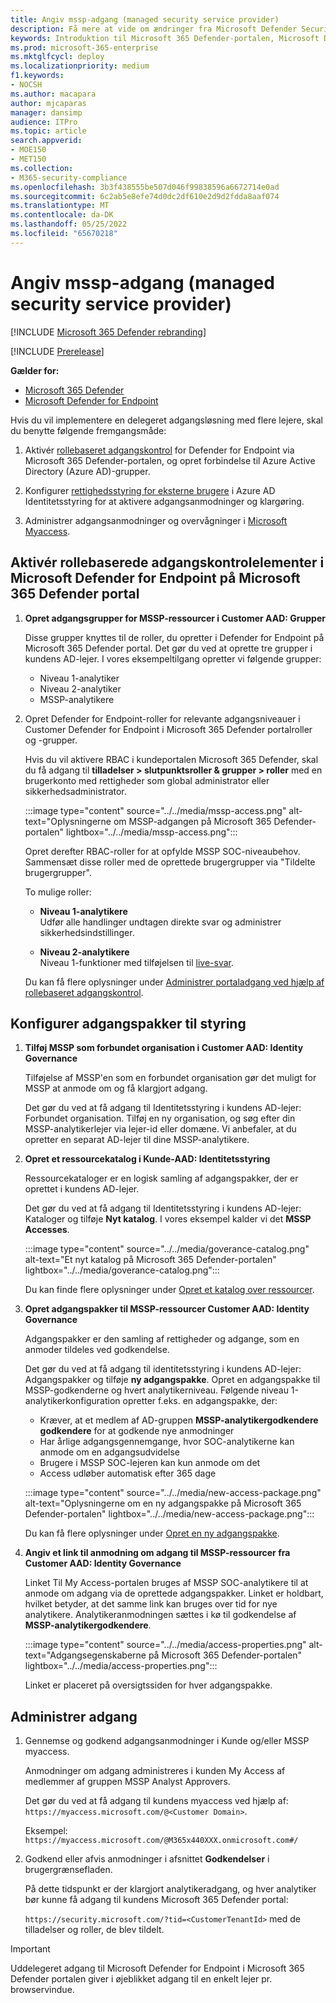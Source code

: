 ```yaml
---
title: Angiv mssp-adgang (managed security service provider)
description: Få mere at vide om ændringer fra Microsoft Defender Security Center til Microsoft 365 Defender-portalen
keywords: Introduktion til Microsoft 365 Defender-portalen, Microsoft Defender for Office 365, Microsoft Defender for Endpoint, MDO, MDE, enkelt glasrude, konvergeret portal, sikkerhedsportal, defender security portal
ms.prod: microsoft-365-enterprise
ms.mktglfcycl: deploy
ms.localizationpriority: medium
f1.keywords:
- NOCSH
ms.author: macapara
author: mjcaparas
manager: dansimp
audience: ITPro
ms.topic: article
search.appverid:
- MOE150
- MET150
ms.collection:
- M365-security-compliance
ms.openlocfilehash: 3b3f438555be507d046f99838596a6672714e0ad
ms.sourcegitcommit: 6c2ab5e8efe74d0dc2df610e2d9d2fdda8aaf074
ms.translationtype: MT
ms.contentlocale: da-DK
ms.lasthandoff: 05/25/2022
ms.locfileid: "65670218"
---
```

# <a name="provide-managed-security-service-provider-mssp-access"></a>Angiv mssp-adgang (managed security service provider) 

[!INCLUDE [Microsoft 365 Defender rebranding](../includes/microsoft-defender.md)]

[!INCLUDE [Prerelease](../includes/prerelease.md)]

**Gælder for:**

- [Microsoft 365 Defender](microsoft-365-defender.md)
- [Microsoft Defender for Endpoint](https://go.microsoft.com/fwlink/p/?linkid=2154037)

Hvis du vil implementere en delegeret adgangsløsning med flere lejere, skal du benytte følgende fremgangsmåde:

1. Aktivér [rollebaseret adgangskontrol](/microsoft-365/security/defender-endpoint/rbac) for Defender for Endpoint via Microsoft 365 Defender-portalen, og opret forbindelse til Azure Active Directory (Azure AD)-grupper.

2. Konfigurer [rettighedsstyring for eksterne brugere](/azure/active-directory/governance/entitlement-management-external-users) i Azure AD Identitetsstyring for at aktivere adgangsanmodninger og klargøring.

3. Administrer adgangsanmodninger og overvågninger i [Microsoft Myaccess](/azure/active-directory/governance/entitlement-management-request-approve).

## <a name="enable-role-based-access-controls-in-microsoft-defender-for-endpoint-in-microsoft-365-defender-portal"></a>Aktivér rollebaserede adgangskontrolelementer i Microsoft Defender for Endpoint på Microsoft 365 Defender portal

1. **Opret adgangsgrupper for MSSP-ressourcer i Customer AAD: Grupper**

    Disse grupper knyttes til de roller, du opretter i Defender for Endpoint på Microsoft 365 Defender portal. Det gør du ved at oprette tre grupper i kundens AD-lejer. I vores eksempeltilgang opretter vi følgende grupper:

    - Niveau 1-analytiker
    - Niveau 2-analytiker
    - MSSP-analytikere  

2. Opret Defender for Endpoint-roller for relevante adgangsniveauer i Customer Defender for Endpoint i Microsoft 365 Defender portalroller og -grupper.

    Hvis du vil aktivere RBAC i kundeportalen Microsoft 365 Defender, skal du få adgang til **tilladelser > slutpunktsroller & grupper > roller** med en brugerkonto med rettigheder som global administrator eller sikkerhedsadministrator.

    :::image type="content" source="../../media/mssp-access.png" alt-text="Oplysningerne om MSSP-adgangen på Microsoft 365 Defender-portalen" lightbox="../../media/mssp-access.png":::

    Opret derefter RBAC-roller for at opfylde MSSP SOC-niveaubehov. Sammensæt disse roller med de oprettede brugergrupper via "Tildelte brugergrupper".

    To mulige roller:

    - **Niveau 1-analytikere** <br>
      Udfør alle handlinger undtagen direkte svar og administrer sikkerhedsindstillinger.

    - **Niveau 2-analytikere** <br>
      Niveau 1-funktioner med tilføjelsen til [live-svar](/microsoft-365/security/defender-endpoint/live-response).

    Du kan få flere oplysninger under [Administrer portaladgang ved hjælp af rollebaseret adgangskontrol](/microsoft-365/security/defender-endpoint/rbac).

## <a name="configure-governance-access-packages"></a>Konfigurer adgangspakker til styring

1. **Tilføj MSSP som forbundet organisation i Customer AAD: Identity Governance**

    Tilføjelse af MSSP'en som en forbundet organisation gør det muligt for MSSP at anmode om og få klargjort adgang. 

    Det gør du ved at få adgang til Identitetsstyring i kundens AD-lejer: Forbundet organisation. Tilføj en ny organisation, og søg efter din MSSP-analytikerlejer via lejer-id eller domæne. Vi anbefaler, at du opretter en separat AD-lejer til dine MSSP-analytikere.

2. **Opret et ressourcekatalog i Kunde-AAD: Identitetsstyring**

    Ressourcekataloger er en logisk samling af adgangspakker, der er oprettet i kundens AD-lejer.

    Det gør du ved at få adgang til Identitetsstyring i kundens AD-lejer: Kataloger og tilføje **Nyt katalog**. I vores eksempel kalder vi det **MSSP Accesses**.

    :::image type="content" source="../../media/goverance-catalog.png" alt-text="Et nyt katalog på Microsoft 365 Defender-portalen" lightbox="../../media/goverance-catalog.png":::


    Du kan finde flere oplysninger under [Opret et katalog over ressourcer](/azure/active-directory/governance/entitlement-management-catalog-create).

3. **Opret adgangspakker til MSSP-ressourcer Customer AAD: Identity Governance**

    Adgangspakker er den samling af rettigheder og adgange, som en anmoder tildeles ved godkendelse. 

    Det gør du ved at få adgang til identitetsstyring i kundens AD-lejer: Adgangspakker og tilføje **ny adgangspakke**. Opret en adgangspakke til MSSP-godkenderne og hvert analytikerniveau. Følgende niveau 1-analytikerkonfiguration opretter f.eks. en adgangspakke, der:

    - Kræver, at et medlem af AD-gruppen **MSSP-analytikergodkendere godkendere** for at godkende nye anmodninger
    - Har årlige adgangsgennemgange, hvor SOC-analytikerne kan anmode om en adgangsudvidelse
    - Brugere i MSSP SOC-lejeren kan kun anmode om det
    - Access udløber automatisk efter 365 dage

    :::image type="content" source="../../media/new-access-package.png" alt-text="Oplysningerne om en ny adgangspakke på Microsoft 365 Defender-portalen" lightbox="../../media/new-access-package.png":::

    Du kan få flere oplysninger under [Opret en ny adgangspakke](/azure/active-directory/governance/entitlement-management-access-package-create).

4. **Angiv et link til anmodning om adgang til MSSP-ressourcer fra Customer AAD: Identity Governance**

    Linket Til My Access-portalen bruges af MSSP SOC-analytikere til at anmode om adgang via de oprettede adgangspakker. Linket er holdbart, hvilket betyder, at det samme link kan bruges over tid for nye analytikere. Analytikeranmodningen sættes i kø til godkendelse af **MSSP-analytikergodkendere**.

    :::image type="content" source="../../media/access-properties.png" alt-text="Adgangsegenskaberne på Microsoft 365 Defender-portalen" lightbox="../../media/access-properties.png":::

    Linket er placeret på oversigtssiden for hver adgangspakke.

## <a name="manage-access"></a>Administrer adgang

1. Gennemse og godkend adgangsanmodninger i Kunde og/eller MSSP myaccess.

    Anmodninger om adgang administreres i kunden My Access af medlemmer af gruppen MSSP Analyst Approvers.

    Det gør du ved at få adgang til kundens myaccess ved hjælp af: `https://myaccess.microsoft.com/@<Customer Domain>`.

    Eksempel: `https://myaccess.microsoft.com/@M365x440XXX.onmicrosoft.com#/`

2. Godkend eller afvis anmodninger i afsnittet **Godkendelser** i brugergrænsefladen.

     På dette tidspunkt er der klargjort analytikeradgang, og hver analytiker bør kunne få adgang til kundens Microsoft 365 Defender portal:

    `https://security.microsoft.com/?tid=<CustomerTenantId>` med de tilladelser og roller, de blev tildelt.

> [!IMPORTANT]
> Uddelegeret adgang til Microsoft Defender for Endpoint i Microsoft 365 Defender portalen giver i øjeblikket adgang til en enkelt lejer pr. browservindue.
